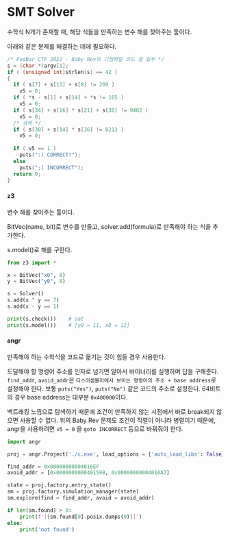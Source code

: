 # SMT Solver

수학식 N개가 존재할 때, 해당 식들을 만족하는 변수 해를 찾아주는 툴이다. 

아래와 같은 문제를 해결하는 데에 필요하다. 

```c
/* FooBar CTF 2022 - Baby Rev의 디컴파일 코드 중 일부 */
s = (char *)argv[1];
if ( (unsigned int)strlen(s) == 42 )
{
  if ( s[7] + s[13] + s[8] != 269 )
    v5 = 0;
  if ( *s - s[1] + s[14] + *s != 165 )
    v5 = 0;
  if ( s[34] + s[16] * s[21] + s[38] != 9482 )
    v5 = 0;
  /* 생략 */
  if ( s[30] + s[14] * s[36] != 8213 )
    v5 = 0;
  
  if ( v5 == 1 )
    puts(":) CORRECT!");
  else
    puts(";( INCORRECT");
  return 0;
}
```



#### z3

변수 해를 찾아주는 툴이다. 

BitVec(name, bit)로 변수를 만들고, solver.add(formula)로 만족해야 하는 식을 추가한다. 

s.model()로 해를 구한다. 

```python
from z3 import *

x = BitVec("x0", 8)
y = BitVec("y0", 8)

s = Solver()
s.add(x ^ y == 7)
s.add(x - y == 1)

print(s.check())	# sat
print(s.model())	# [y0 = 11, x0 = 12]
```



#### angr

만족해야 하는 수학식을 코드로 옮기는 것이 힘들 경우 사용한다. 

도달해야 할 명령어 주소를 인자로 넘기면 알아서 바이너리를 실행하며 답을 구해준다. `find_addr`, `avoid_addr`은 `디스어셈블러에서 보이는 명령어의 주소 + base address`로 설정해야 한다. 보통 `puts("Yes")`, `puts("No")` 같은 코드의 주소로 설정한다. 64비트의 경우 base address는 대부분 `0x400000`이다.   

백트래킹 느낌으로 탐색하기 때문에 조건이 만족하지 않는 시점에서 바로 break되지 않으면 사용할 수 없다. 위의 Baby Rev 문제도 조건이 직렬이 아니라 병렬이기 때문에, angr을 사용하려면 `v5 = 0` 을 `goto INCORRECT` 등으로 바꿔줘야 한다. 

```python
import angr

proj = angr.Project('./c.exe', load_options = {'auto_load_libs': False})

find_addr = 0x00000000004016EF
avoid_addr = [0x0000000000401598, 0x00000000004016A7]

state = proj.factory.entry_state()
sm = proj.factory.simulation_manager(state)
sm.explore(find = find_addr, avoid = avoid_addr)

if len(sm.found) > 0:
	print(f'[{sm.found[0].posix.dumps(0)}]')
else:
	print('not found')
```

